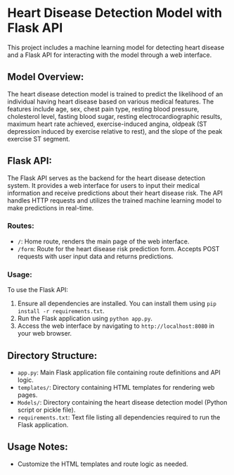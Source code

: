# Heart Disease Detection Model with Flask API

This project includes a machine learning model for detecting heart disease and a Flask API for interacting with the model through a web interface.

## Model Overview:

The heart disease detection model is trained to predict the likelihood of an individual having heart disease based on various medical features. The features include age,
sex, chest pain type, resting blood pressure, cholesterol level, fasting blood sugar, resting electrocardiographic results, maximum heart rate achieved, exercise-induced
angina, oldpeak (ST depression induced by exercise relative to rest), and the slope of the peak exercise ST segment.

## Flask API:

The Flask API serves as the backend for the heart disease detection system. It provides a web interface for users to input their medical information and receive predictions
about their heart disease risk. The API handles HTTP requests and utilizes the trained machine learning model to make predictions in real-time.

### Routes:

- `/`: Home route, renders the main page of the web interface.
- `/form`: Route for the heart disease risk prediction form. Accepts POST requests with user input data and returns predictions.

### Usage:

To use the Flask API:

1. Ensure all dependencies are installed. You can install them using `pip install -r requirements.txt`.
2. Run the Flask application using `python app.py`.
3. Access the web interface by navigating to `http://localhost:8080` in your web browser.

## Directory Structure:

- `app.py`: Main Flask application file containing route definitions and API logic.
- `templates/`: Directory containing HTML templates for rendering web pages.
- `Models/`: Directory containing the heart disease detection model (Python script or pickle file).
- `requirements.txt`: Text file listing all dependencies required to run the Flask application.

## Usage Notes:

- Customize the HTML templates and route logic as needed.
